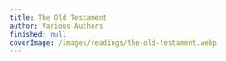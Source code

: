 ```yaml
---
title: The Old Testament
author: Various Authors
finished: null
coverImage: /images/readings/the-old-testament.webp
---
```

